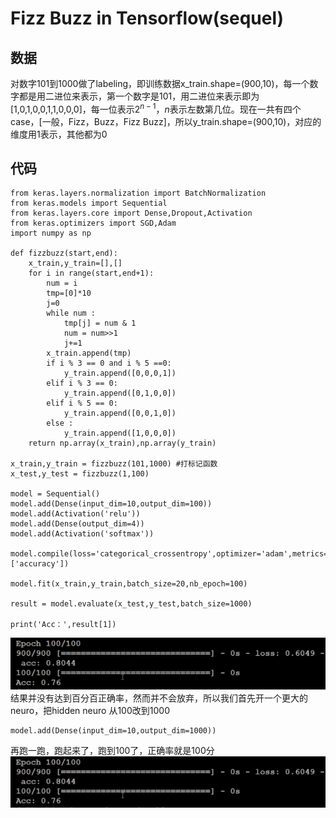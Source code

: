 ﻿# Fizz Buzz in Tensorflow(sequel)
## 数据
对数字101到1000做了labeling，即训练数据x_train.shape=(900,10)，每一个数字都是用二进位来表示，第一个数字是101，用二进位来表示即为[1,0,1,0,0,1,1,0,0,0]，每一位表示$2^{n-1}$，$n$表示左数第几位。现在一共有四个case，[一般，Fizz，Buzz，Fizz Buzz]，所以y_train.shape=(900,10)，对应的维度用1表示，其他都为0

## 代码
```
from keras.layers.normalization import BatchNormalization
from keras.models import Sequential
from keras.layers.core import Dense,Dropout,Activation
from keras.optimizers import SGD,Adam
import numpy as np

def fizzbuzz(start,end):
	x_train,y_train=[],[]
	for i in range(start,end+1):
		num = i
		tmp=[0]*10
		j=0
		while num :
			tmp[j] = num & 1
			num = num>>1
			j+=1		
		x_train.append(tmp)
		if i % 3 == 0 and i % 5 ==0:
			y_train.append([0,0,0,1])
		elif i % 3 == 0:
			y_train.append([0,1,0,0])
		elif i % 5 == 0:
			y_train.append([0,0,1,0])
		else :
			y_train.append([1,0,0,0])
	return np.array(x_train),np.array(y_train)

x_train,y_train = fizzbuzz(101,1000) #打标记函数
x_test,y_test = fizzbuzz(1,100)

model = Sequential()
model.add(Dense(input_dim=10,output_dim=100))
model.add(Activation('relu'))
model.add(Dense(output_dim=4))
model.add(Activation('softmax'))

model.compile(loss='categorical_crossentropy',optimizer='adam',metrics=['accuracy'])

model.fit(x_train,y_train,batch_size=20,nb_epoch=100)

result = model.evaluate(x_test,y_test,batch_size=1000)

print('Acc：',result[1])

```

![在这里插入图片描述](./res/chapter20_1.png)	
结果并没有达到百分百正确率，然而并不会放弃，所以我们首先开一个更大的neuro，把hidden neuro 从100改到1000
```
model.add(Dense(input_dim=10,output_dim=1000))
```
再跑一跑，跑起来了，跑到100了，正确率就是100分
![在这里插入图片描述](./res/chapter20_1.png)

